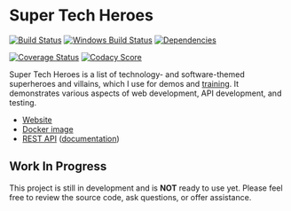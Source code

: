 Super Tech Heroes
============================
[![Build Status](https://api.travis-ci.org/BigstickCarpet/super-tech-heroes.svg?branch=master)](https://travis-ci.org/BigstickCarpet/super-tech-heroes)
[![Windows Build Status](https://ci.appveyor.com/api/projects/status/github/bigstickcarpet/super-tech-heroes?svg=true&branch=master&failingText=Windows%20build%20failing&passingText=Windows%20build%20passing)](https://ci.appveyor.com/project/BigstickCarpet/super-tech-heroes/branch/master)
[![Dependencies](https://david-dm.org/BigstickCarpet/super-tech-heroes.svg)](https://david-dm.org/BigstickCarpet/super-tech-heroes)

[![Coverage Status](https://coveralls.io/repos/BigstickCarpet/super-tech-heroes/badge.svg?branch=master&service=github)](https://coveralls.io/r/BigstickCarpet/super-tech-heroes)
[![Codacy Score](https://api.codacy.com/project/badge/Grade/801b3bea7fab4c2f83c228014020a9ba)](https://www.codacy.com/public/jamesmessinger/super-tech-heroes)

Super Tech Heroes is a list of technology- and software-themed superheroes and villains, which I use for demos and [training](https://github.com/BigstickCarpet/super-powered-api-testing). It demonstrates various aspects of web development, API development, and testing.

- [Website](http://heroes.bigstickcarpet.com)
- [Docker image](https://hub.docker.com/r/bigstickcarpet/super-tech-heroes/)
- [REST API](https://api.heroes.bigstickcarpet.com) ([documentation](https://documenter.getpostman.com/view/220187/super-tech-heroes-api/XXXXXXX))


Work In Progress
--------------------------
This project is still in development and is **NOT** ready to use yet.  Please feel free to review the source code, ask questions, or offer assistance.
